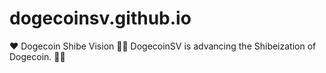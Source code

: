 # dogecoinsv.github.io
❤️ Dogecoin Shibe Vision 🚀🚀 DogecoinSV is advancing the Shibeization of Dogecoin. 🚀🚀
